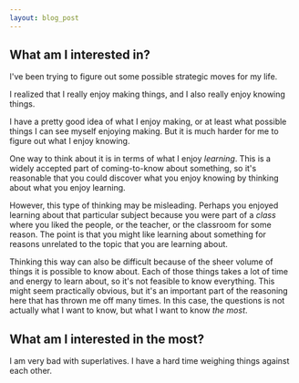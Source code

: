 ```yaml
---
layout: blog_post
---
```


## What am I interested in?
I've been trying to figure out some possible strategic moves for my life. 

I realized that I really enjoy making things, and I also really enjoy knowing things. 

I have a pretty good idea of what I enjoy making, or at least what possible things I can see myself enjoying making. But it is much harder for me to figure out what I enjoy knowing. 

One way to think about it is in terms of what I enjoy _learning_. This is a widely accepted part of coming-to-know about something, so it's reasonable that you could discover what you enjoy knowing by thinking about what you enjoy learning. 

However, this type of thinking may be misleading. Perhaps you enjoyed learning about that particular subject because you were part of a _class_ where you liked the people, or the teacher, or the classroom for some reason. The point is that you might like learning about something for reasons unrelated to the topic that you are learning about. 

Thinking this way can also be difficult because of the sheer volume of things it is possible to know about. Each of those things takes a lot of time and energy to learn about, so it's not feasible to know everything. This might seem practically obvious, but it's an important part of the reasoning here that has thrown me off many times. In this case, the questions is not actually what I want to know, but what I want to know _the most_. 

## What am I interested in the most?
I am very bad with superlatives. I have a hard time weighing things against each other.


